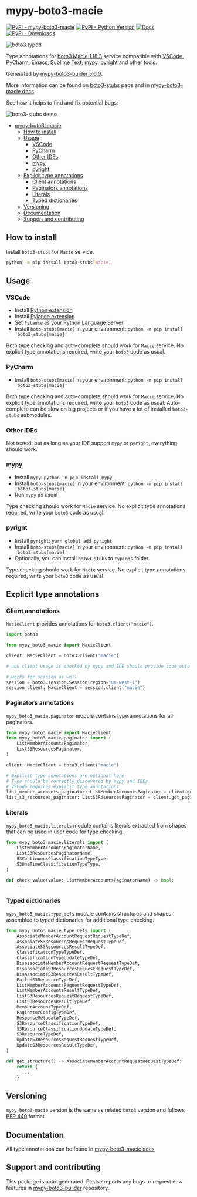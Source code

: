 <a id="mypy-boto3-macie"></a>

# mypy-boto3-macie

[![PyPI - mypy-boto3-macie](https://img.shields.io/pypi/v/mypy-boto3-macie.svg?color=blue)](https://pypi.org/project/mypy-boto3-macie)
[![PyPI - Python Version](https://img.shields.io/pypi/pyversions/mypy-boto3-macie.svg?color=blue)](https://pypi.org/project/mypy-boto3-macie)
[![Docs](https://img.shields.io/readthedocs/mypy-boto3-builder.svg?color=blue)](https://mypy-boto3-builder.readthedocs.io/)
[![PyPI - Downloads](https://img.shields.io/pypi/dw/mypy-boto3-macie?color=blue)](https://pypistats.org/packages/mypy-boto3-macie)

![boto3.typed](https://github.com/vemel/mypy_boto3_builder/raw/master/logo.png)

Type annotations for
[boto3.Macie 1.18.3](https://boto3.amazonaws.com/v1/documentation/api/1.18.3/reference/services/macie.html#Macie)
service compatible with [VSCode](https://code.visualstudio.com/),
[PyCharm](https://www.jetbrains.com/pycharm/),
[Emacs](https://www.gnu.org/software/emacs/),
[Sublime Text](https://www.sublimetext.com/),
[mypy](https://github.com/python/mypy),
[pyright](https://github.com/microsoft/pyright) and other tools.

Generated by
[mypy-boto3-buider 5.0.0](https://github.com/vemel/mypy_boto3_builder).

More information can be found on
[boto3-stubs](https://pypi.org/project/boto3-stubs/) page and in
[mypy-boto3-macie docs](https://vemel.github.io/boto3_stubs_docs/mypy_boto3_macie/)

See how it helps to find and fix potential bugs:

![boto3-stubs demo](https://github.com/vemel/mypy_boto3_builder/raw/master/demo.gif)

- [mypy-boto3-macie](#mypy-boto3-macie)
  - [How to install](#how-to-install)
  - [Usage](#usage)
    - [VSCode](#vscode)
    - [PyCharm](#pycharm)
    - [Other IDEs](#other-ides)
    - [mypy](#mypy)
    - [pyright](#pyright)
  - [Explicit type annotations](#explicit-type-annotations)
    - [Client annotations](#client-annotations)
    - [Paginators annotations](#paginators-annotations)
    - [Literals](#literals)
    - [Typed dictionaries](#typed-dictionaries)
  - [Versioning](#versioning)
  - [Documentation](#documentation)
  - [Support and contributing](#support-and-contributing)

<a id="how-to-install"></a>

## How to install

Install `boto3-stubs` for `Macie` service.

```bash
python -m pip install boto3-stubs[macie]
```

<a id="usage"></a>

## Usage

<a id="vscode"></a>

### VSCode

- Install
  [Python extension](https://marketplace.visualstudio.com/items?itemName=ms-python.python)
- Install
  [Pylance extension](https://marketplace.visualstudio.com/items?itemName=ms-python.vscode-pylance)
- Set `Pylance` as your Python Language Server
- Install `boto-stubs[macie]` in your environment:
  `python -m pip install 'boto3-stubs[macie]'`

Both type checking and auto-complete should work for `Macie` service. No
explicit type annotations required, write your `boto3` code as usual.

<a id="pycharm"></a>

### PyCharm

- Install `boto-stubs[macie]` in your environment:
  `python -m pip install 'boto3-stubs[macie]'`

Both type checking and auto-complete should work for `Macie` service. No
explicit type annotations required, write your `boto3` code as usual.
Auto-complete can be slow on big projects or if you have a lot of installed
`boto3-stubs` submodules.

<a id="other-ides"></a>

### Other IDEs

Not tested, but as long as your IDE support `mypy` or `pyright`, everything
should work.

<a id="mypy"></a>

### mypy

- Install `mypy`: `python -m pip install mypy`
- Install `boto-stubs[macie]` in your environment:
  `python -m pip install 'boto3-stubs[macie]'`
- Run `mypy` as usual

Type checking should work for `Macie` service. No explicit type annotations
required, write your `boto3` code as usual.

<a id="pyright"></a>

### pyright

- Install `pyright`: `yarn global add pyright`
- Install `boto-stubs[macie]` in your environment:
  `python -m pip install 'boto3-stubs[macie]'`
- Optionally, you can install `boto3-stubs` to `typings` folder.

Type checking should work for `Macie` service. No explicit type annotations
required, write your `boto3` code as usual.

<a id="explicit-type-annotations"></a>

## Explicit type annotations

<a id="client-annotations"></a>

### Client annotations

`MacieClient` provides annotations for `boto3.client("macie")`.

```python
import boto3

from mypy_boto3_macie import MacieClient

client: MacieClient = boto3.client("macie")

# now client usage is checked by mypy and IDE should provide code auto-complete

# works for session as well
session = boto3.session.Session(region="us-west-1")
session_client: MacieClient = session.client("macie")
```

<a id="paginators-annotations"></a>

### Paginators annotations

`mypy_boto3_macie.paginator` module contains type annotations for all
paginators.

```python
from mypy_boto3_macie import MacieClient
from mypy_boto3_macie.paginator import (
    ListMemberAccountsPaginator,
    ListS3ResourcesPaginator,
)

client: MacieClient = boto3.client("macie")

# Explicit type annotations are optional here
# Type should be correctly discovered by mypy and IDEs
# VSCode requires explicit type annotations
list_member_accounts_paginator: ListMemberAccountsPaginator = client.get_paginator("list_member_accounts")
list_s3_resources_paginator: ListS3ResourcesPaginator = client.get_paginator("list_s3_resources")
```

<a id="literals"></a>

### Literals

`mypy_boto3_macie.literals` module contains literals extracted from shapes that
can be used in user code for type checking.

```python
from mypy_boto3_macie.literals import (
    ListMemberAccountsPaginatorName,
    ListS3ResourcesPaginatorName,
    S3ContinuousClassificationTypeType,
    S3OneTimeClassificationTypeType,
)

def check_value(value: ListMemberAccountsPaginatorName) -> bool:
    ...
```

<a id="typed-dictionaries"></a>

### Typed dictionaries

`mypy_boto3_macie.type_defs` module contains structures and shapes assembled to
typed dictionaries for additional type checking.

```python
from mypy_boto3_macie.type_defs import (
    AssociateMemberAccountRequestRequestTypeDef,
    AssociateS3ResourcesRequestRequestTypeDef,
    AssociateS3ResourcesResultTypeDef,
    ClassificationTypeTypeDef,
    ClassificationTypeUpdateTypeDef,
    DisassociateMemberAccountRequestRequestTypeDef,
    DisassociateS3ResourcesRequestRequestTypeDef,
    DisassociateS3ResourcesResultTypeDef,
    FailedS3ResourceTypeDef,
    ListMemberAccountsRequestRequestTypeDef,
    ListMemberAccountsResultTypeDef,
    ListS3ResourcesRequestRequestTypeDef,
    ListS3ResourcesResultTypeDef,
    MemberAccountTypeDef,
    PaginatorConfigTypeDef,
    ResponseMetadataTypeDef,
    S3ResourceClassificationTypeDef,
    S3ResourceClassificationUpdateTypeDef,
    S3ResourceTypeDef,
    UpdateS3ResourcesRequestRequestTypeDef,
    UpdateS3ResourcesResultTypeDef,
)

def get_structure() -> AssociateMemberAccountRequestRequestTypeDef:
    return {
      ...
    }
```

<a id="versioning"></a>

## Versioning

`mypy-boto3-macie` version is the same as related `boto3` version and follows
[PEP 440](https://www.python.org/dev/peps/pep-0440/) format.

<a id="documentation"></a>

## Documentation

All type annotations can be found in
[mypy-boto3-macie docs](https://vemel.github.io/boto3_stubs_docs/mypy_boto3_macie/)

<a id="support-and-contributing"></a>

## Support and contributing

This package is auto-generated. Please reports any bugs or request new features
in [mypy-boto3-builder](https://github.com/vemel/mypy_boto3_builder/issues/)
repository.
